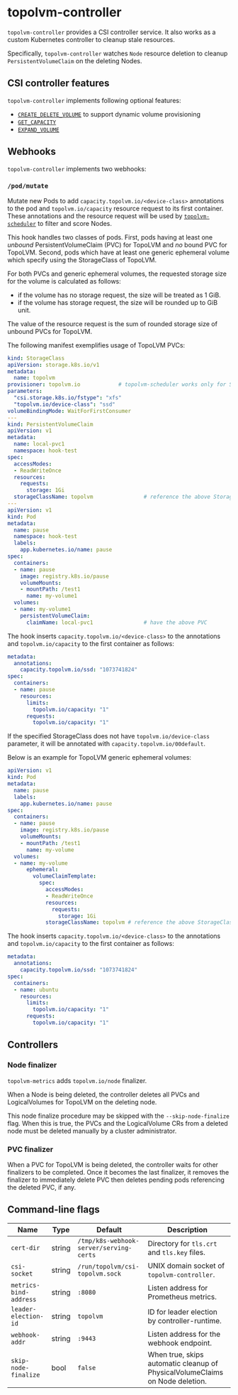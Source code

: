 topolvm-controller
==================

`topolvm-controller` provides a CSI controller service.  It also works as
a custom Kubernetes controller to cleanup stale resources.

Specifically, `topolvm-controller` watches `Node` resource deletion to
cleanup `PersistentVolumeClaim` on the deleting Nodes.

CSI controller features
-----------------------

`topolvm-controller` implements following optional features:

- [`CREATE_DELETE_VOLUME`](https://github.com/container-storage-interface/spec/blob/v1.1.0/spec.md#createvolume) to support dynamic volume provisioning
- [`GET_CAPACITY`](https://github.com/container-storage-interface/spec/blob/v1.1.0/spec.md#getcapacity)
- [`EXPAND_VOLUME`](https://github.com/container-storage-interface/spec/blob/v1.1.0/spec.md#controllerexpandvolume)

Webhooks
--------

`topolvm-controller` implements two webhooks:

### `/pod/mutate`

Mutate new Pods to add `capacity.topolvm.io/<device-class>` annotations to the pod
and `topolvm.io/capacity` resource request to its first container.
These annotations and the resource request will be used by
[`topolvm-scheduler`](./topolvm-scheduler.md) to filter and score Nodes.

This hook handles two classes of pods. First, pods having at least one _unbound_
PersistentVolumeClaim (PVC) for TopoLVM and _no_ bound PVC for TopoLVM. Second,
pods which have at least one generic ephemeral volume which specify using the StorageClass of TopoLVM.

For both PVCs and generic ephemeral volumes, the requested storage size for the
volume is calculated as follows:
- if the volume has no storage request, the size will be treated as 1 GiB.
- if the volume has storage request, the size will be rounded up to GiB unit.

The value of the resource request is the sum of rounded storage size
of unbound PVCs for TopoLVM.

The following manifest exemplifies usage of TopoLVM PVCs:

```yaml
kind: StorageClass
apiVersion: storage.k8s.io/v1
metadata:
  name: topolvm
provisioner: topolvm.io            # topolvm-scheduler works only for StorageClass with this provisioner.
parameters:
  "csi.storage.k8s.io/fstype": "xfs"
  "topolvm.io/device-class": "ssd"
volumeBindingMode: WaitForFirstConsumer
---
kind: PersistentVolumeClaim
apiVersion: v1
metadata:
  name: local-pvc1
  namespace: hook-test
spec:
  accessModes:
  - ReadWriteOnce
  resources:
    requests:
      storage: 1Gi
  storageClassName: topolvm                # reference the above StorageClass
---
apiVersion: v1
kind: Pod
metadata:
  name: pause
  namespace: hook-test
  labels:
    app.kubernetes.io/name: pause
spec:
  containers:
  - name: pause
    image: registry.k8s.io/pause
    volumeMounts:
    - mountPath: /test1
      name: my-volume1
  volumes:
  - name: my-volume1
    persistentVolumeClaim:
      claimName: local-pvc1                # have the above PVC
```

The hook inserts `capacity.topolvm.io/<device-class>` to the annotations
and `topolvm.io/capacity` to the first container as follows:

```yaml
metadata:
  annotations:
    capacity.topolvm.io/ssd: "1073741824"
spec:
  containers:
  - name: pause
    resources:
      limits:
        topolvm.io/capacity: "1"
      requests:
        topolvm.io/capacity: "1"
```

If the specified StorageClass does not have `topolvm.io/device-class` parameter,
it will be annotated with `capacity.topolvm.io/00default`.

Below is an example for TopoLVM generic ephemeral volumes:

```yaml
apiVersion: v1
kind: Pod
metadata:
  name: pause
  labels:
    app.kubernetes.io/name: pause
spec:
  containers:
  - name: pause
    image: registry.k8s.io/pause
    volumeMounts:
    - mountPath: /test1
      name: my-volume
  volumes:
  - name: my-volume
      ephemeral:
        volumeClaimTemplate:
          spec:
            accessModes:
            - ReadWriteOnce
            resources:
              requests:
                storage: 1Gi
            storageClassName: topolvm # reference the above StorageClass
```

The hook inserts `capacity.topolvm.io/<device-class>` to the annotations
and `topolvm.io/capacity` to the first container as follows:

```yaml
metadata:
  annotations:
    capacity.topolvm.io/ssd: "1073741824"
spec:
  containers:
  - name: ubuntu
    resources:
      limits:
        topolvm.io/capacity: "1"
      requests:
        topolvm.io/capacity: "1"
```

Controllers
-----------

### Node finalizer

`topolvm-metrics` adds `topolvm.io/node` finalizer.

When a Node is being deleted, the controller deletes all PVCs and LogicalVolumes for TopoLVM
on the deleting node. 

This node finalize procedure may be skipped with the `--skip-node-finalize` flag. 
When this is true, the PVCs and the LogicalVolume CRs from a deleted node must be
deleted manually by a cluster administrator.

### PVC finalizer

When a PVC for TopoLVM is being deleted, the controller waits for other
finalizers to be completed.  Once it becomes the last finalizer, it removes
the finalizer to immediately delete PVC then deletes pending pods referencing
the deleted PVC, if any.

Command-line flags
------------------

| Name                   | Type   | Default                                 | Description                                                                  |
| ---------------------- | ------ | --------------------------------------- | ---------------------------------------------------------------------------- |
| `cert-dir`             | string | `/tmp/k8s-webhook-server/serving-certs` | Directory for `tls.crt` and `tls.key` files.                                 |
| `csi-socket`           | string | `/run/topolvm/csi-topolvm.sock`         | UNIX domain socket of `topolvm-controller`.                                  |
| `metrics-bind-address` | string | `:8080`                                 | Listen address for Prometheus metrics.                                       |
| `leader-election-id`   | string | `topolvm`                               | ID for leader election by controller-runtime.                                |
| `webhook-addr`         | string | `:9443`                                 | Listen address for the webhook endpoint.                                     |
| `skip-node-finalize`   | bool   | `false`                                 | When true, skips automatic cleanup of PhysicalVolumeClaims on Node deletion. |
